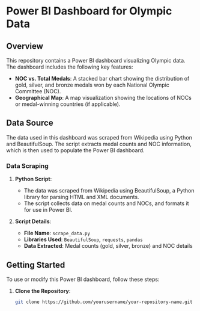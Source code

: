 # Power BI Dashboard for Olympic Data

## Overview

This repository contains a Power BI dashboard visualizing Olympic data. The dashboard includes the following key features:

- **NOC vs. Total Medals**: A stacked bar chart showing the distribution of gold, silver, and bronze medals won by each National Olympic Committee (NOC).
- **Geographical Map**: A map visualization showing the locations of NOCs or medal-winning countries (if applicable).

## Data Source

The data used in this dashboard was scraped from Wikipedia using Python and BeautifulSoup. The script extracts medal counts and NOC information, which is then used to populate the Power BI dashboard.

### Data Scraping

1. **Python Script**:
   - The data was scraped from Wikipedia using BeautifulSoup, a Python library for parsing HTML and XML documents.
   - The script collects data on medal counts and NOCs, and formats it for use in Power BI.

2. **Script Details**:
   - **File Name**: `scrape_data.py`
   - **Libraries Used**: `BeautifulSoup`, `requests`, `pandas`
   - **Data Extracted**: Medal counts (gold, silver, bronze) and NOC details

## Getting Started

To use or modify this Power BI dashboard, follow these steps:

1. **Clone the Repository**:
   ```bash
   git clone https://github.com/yourusername/your-repository-name.git
